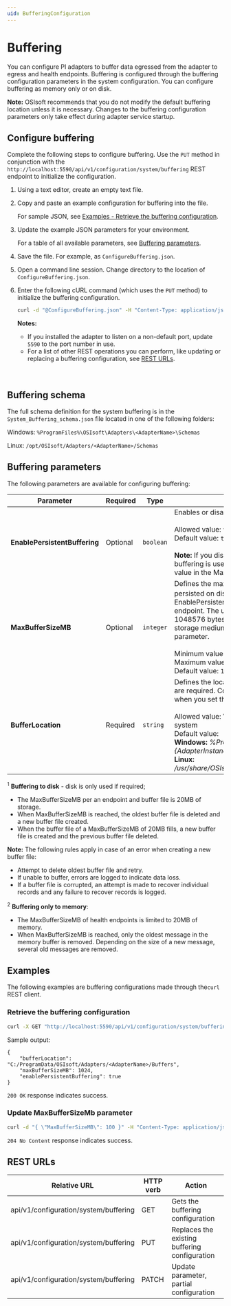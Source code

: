 ```yaml
---
uid: BufferingConfiguration
---
```


# Buffering

You can configure PI adapters to buffer data egressed from the adapter to egress and health endpoints. Buffering is configured through the buffering configuration parameters in the system configuration. You can configure buffering as memory only or on disk.

**Note:** OSIsoft recommends that you do not modify the default buffering location unless it is necessary. Changes to the buffering configuration parameters only take effect during adapter service startup.

## Configure buffering

Complete the following steps to configure buffering. Use the `PUT` method in conjunction with the `http://localhost:5590/api/v1/configuration/system/buffering` REST endpoint to initialize the configuration.

1. Using a text editor, create an empty text file.

2. Copy and paste an example configuration for buffering into the file.

    For sample JSON, see [Examples - Retrieve the buffering configuration](#examples).

3. Update the example JSON parameters for your environment.

    For a table of all available parameters, see [Buffering parameters](#buffering-parameters).

4. Save the file. For example, as `ConfigureBuffering.json`.

5. Open a command line session. Change directory to the location of `ConfigureBuffering.json`.

6. Enter the following cURL command (which uses the `PUT` method) to initialize the buffering configuration.

    ```bash
    curl -d "@ConfigureBuffering.json" -H "Content-Type: application/json" -X PUT "http://localhost:5590/api/v1/configuration/system/buffering"
    ```

    **Notes:**
  
    * If you installed the adapter to listen on a non-default port, update `5590` to the port number in use.
    * For a list of other REST operations you can perform, like updating or replacing a buffering configuration, see [REST URLs](#rest-urls).
    <br/>
    <br/>

## Buffering schema

The full schema definition for the system buffering is in the `System_Buffering_schema.json` file located in one of the following folders:

Windows: `%ProgramFiles%\OSIsoft\Adapters\<AdapterName>\Schemas`

Linux: `/opt/OSIsoft/Adapters/<AdapterName>/Schemas`

## Buffering parameters

The following parameters are available for configuring buffering:

| Parameter | Required | Type | Description |
| ----------| -------- | ---- | ----------- |
| **EnablePersistentBuffering**  | Optional |  `boolean` | Enables or disables on-disk buffering <br><br> Allowed value: `true` or `false`<br>Default value: `true` <br><br> **Note:** If you disable persistent buffering, in-memory buffering is used. In-memory buffering is limited by value in the MaxBufferSizeMB property. |
| **MaxBufferSizeMB**  | Optional     |`integer` | Defines the maximum size of the buffer files that are persisted on disk <sup>1</sup> or used in memory <sup>2</sup> when EnablePersistentBuffering is set to false per configured endpoint. The unit is specified in MB (1 Megabyte = 1048576 bytes). Consider the capacity and the type of storage medium to determine a suitable value for this parameter. <br><br>Minimum value: `1`<br>Maximum value:  `2147483647`<br> Default value: `1024`  |
| **BufferLocation**   | Required  | `string` | Defines the location of the buffer files. Absolute paths are required. Consider the access-control list (ACL) when you set this parameter. <br><br> Allowed value: Valid path to a folder location in the file system <br> Default value: <br> **Windows:** _%ProgramData%\OSIsoft\Adapters\\{AdapterInstance}\Buffers_ <br> **Linux:** _/usr/share/OSIsoft/Adapters/{AdapterInstance}/Buffers_ |

<sup>1</sup> **Buffering to disk** - disk is only used if required; <br>

- The MaxBufferSizeMB per an endpoint and buffer file is 20MB of storage.<br>
- When MaxBufferSizeMB is reached, the oldest buffer file is deleted and a new buffer file created.<br>
- When the buffer file of a MaxBufferSizeMB of 20MB fills, a new buffer file is created and the previous buffer file deleted.

**Note:** The following rules apply in case of an error when creating a new buffer file:

- Attempt to delete oldest buffer file and retry.
- If unable to buffer, errors are logged to indicate data loss.
- If a buffer file is corrupted, an attempt is made to recover individual records and any failure to recover records is logged.

<sup>2</sup> **Buffering only to memory**:<br>

- The MaxBufferSizeMB of health endpoints is limited to 20MB of memory.<br>
- When MaxBufferSizeMB is reached, only the oldest message in the memory buffer is removed. Depending on the size of a new message, several old messages are removed.<br>

## Examples

The following examples are buffering configurations made through the`curl` REST client.

### Retrieve the buffering configuration

```cmd
curl -X GET "http://localhost:5590/api/v1/configuration/system/buffering"
```

Sample output:

```code
{
    "bufferLocation": "C:/ProgramData/OSIsoft/Adapters/<AdapterName>/Buffers",
    "maxBufferSizeMB": 1024,
    "enablePersistentBuffering": true
}
```

`200 OK` response indicates success.

### Update MaxBufferSizeMb parameter

```cmd
curl -d "{ \"MaxBufferSizeMB\": 100 }" -H "Content-Type: application/json" -X PATCH "http://localhost:5590/api/v1/configuration/system/buffering"
```

`204 No Content` response indicates success.

## REST URLs

| Relative URL | HTTP verb | Action               |
| ------------ |---------- |----------------------|
| api/v1/configuration/system/buffering | GET       | Gets the buffering configuration |
| api/v1/configuration/system/buffering | PUT       | Replaces the existing buffering configuration |
| api/v1/configuration/system/buffering | PATCH     | Update parameter, partial configuration |
